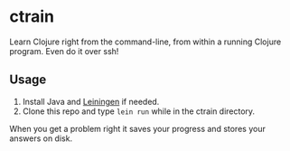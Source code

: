# ctrain

Learn Clojure right from the command-line, from within a running Clojure program. Even do it over ssh!

## Usage

1. Install Java and [Leiningen](https://leiningen.org/) if needed.
2. Clone this repo and type `lein run` while in the ctrain directory.

When you get a problem right it saves your progress and stores your answers on disk.
